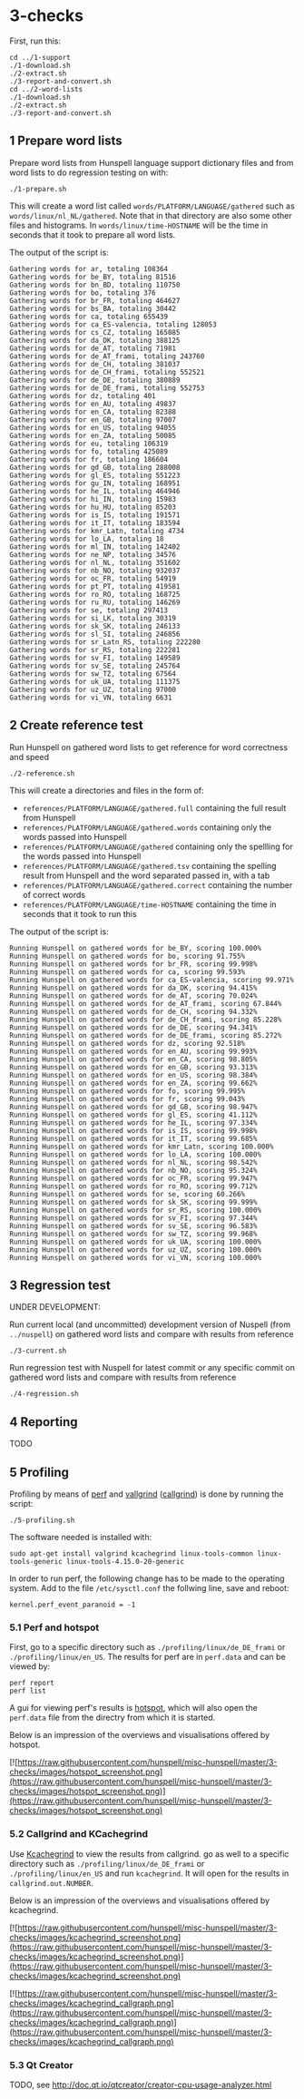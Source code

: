 # 3-checks

First, run this:

    cd ../1-support
    ./1-download.sh
    ./2-extract.sh
    ./3-report-and-convert.sh
    cd ../2-word-lists
    ./1-download.sh
    ./2-extract.sh
    ./3-report-and-convert.sh

## 1 Prepare word lists

Prepare word lists from Hunspell language support dictionary files and from word lists to do regression testing on with:

    ./1-prepare.sh

This will create a word list called `words/PLATFORM/LANGUAGE/gathered` such as `words/linux/nl_NL/gathered`. Note that in that directory are also some other files and histograms. In `words/linux/time-HOSTNAME` will be the time in seconds that it took to prepare all word lists.

The output of the script is:

    Gathering words for ar, totaling 108364
    Gathering words for be_BY, totaling 81516
    Gathering words for bn_BD, totaling 110750
    Gathering words for bo, totaling 376
    Gathering words for br_FR, totaling 464627
    Gathering words for bs_BA, totaling 30442
    Gathering words for ca, totaling 655439
    Gathering words for ca_ES-valencia, totaling 128053
    Gathering words for cs_CZ, totaling 165085
    Gathering words for da_DK, totaling 388125
    Gathering words for de_AT, totaling 71981
    Gathering words for de_AT_frami, totaling 243760
    Gathering words for de_CH, totaling 381037
    Gathering words for de_CH_frami, totaling 552521
    Gathering words for de_DE, totaling 380889
    Gathering words for de_DE_frami, totaling 552753
    Gathering words for dz, totaling 401
    Gathering words for en_AU, totaling 49837
    Gathering words for en_CA, totaling 82388
    Gathering words for en_GB, totaling 97007
    Gathering words for en_US, totaling 94055
    Gathering words for en_ZA, totaling 50085
    Gathering words for eu, totaling 106319
    Gathering words for fo, totaling 425089
    Gathering words for fr, totaling 186604
    Gathering words for gd_GB, totaling 288008
    Gathering words for gl_ES, totaling 551223
    Gathering words for gu_IN, totaling 168951
    Gathering words for he_IL, totaling 464946
    Gathering words for hi_IN, totaling 15983
    Gathering words for hu_HU, totaling 85203
    Gathering words for is_IS, totaling 191571
    Gathering words for it_IT, totaling 183594
    Gathering words for kmr_Latn, totaling 4734
    Gathering words for lo_LA, totaling 18
    Gathering words for ml_IN, totaling 142402
    Gathering words for ne_NP, totaling 34576
    Gathering words for nl_NL, totaling 351602
    Gathering words for nb_NO, totaling 932037
    Gathering words for oc_FR, totaling 54919
    Gathering words for pt_PT, totaling 419581
    Gathering words for ro_RO, totaling 168725
    Gathering words for ru_RU, totaling 146269
    Gathering words for se, totaling 297413
    Gathering words for si_LK, totaling 30319
    Gathering words for sk_SK, totaling 246133
    Gathering words for sl_SI, totaling 246856
    Gathering words for sr_Latn_RS, totaling 222280
    Gathering words for sr_RS, totaling 222281
    Gathering words for sv_FI, totaling 149589
    Gathering words for sv_SE, totaling 245764
    Gathering words for sw_TZ, totaling 67564
    Gathering words for uk_UA, totaling 111375
    Gathering words for uz_UZ, totaling 97000
    Gathering words for vi_VN, totaling 6631


## 2 Create reference test

Run Hunspell on gathered word lists to get reference for word correctness and speed

    ./2-reference.sh

This will create a directories and files in the form of:
* `references/PLATFORM/LANGUAGE/gathered.full` containing the full result from Hunspell
* `references/PLATFORM/LANGUAGE/gathered.words` containing only the words passed into Hunspell
* `references/PLATFORM/LANGUAGE/gathered` containing only the spellling for the words passed into Hunspell
* `references/PLATFORM/LANGUAGE/gathered.tsv` containing the spelling result from Hunspell and the word separated passed in, with a tab
* `references/PLATFORM/LANGUAGE/gathered.correct` containing the number of correct words
* `references/PLATFORM/LANGUAGE/time-HOSTNAME` containing the time in seconds that it took to run this

The output of the script is:

    Running Hunspell on gathered words for be_BY, scoring 100.000%
    Running Hunspell on gathered words for bo, scoring 91.755%
    Running Hunspell on gathered words for br_FR, scoring 99.998%
    Running Hunspell on gathered words for ca, scoring 99.593%
    Running Hunspell on gathered words for ca_ES-valencia, scoring 99.971%
    Running Hunspell on gathered words for da_DK, scoring 94.415%
    Running Hunspell on gathered words for de_AT, scoring 70.024%
    Running Hunspell on gathered words for de_AT_frami, scoring 67.844%
    Running Hunspell on gathered words for de_CH, scoring 94.332%
    Running Hunspell on gathered words for de_CH_frami, scoring 85.228%
    Running Hunspell on gathered words for de_DE, scoring 94.341%
    Running Hunspell on gathered words for de_DE_frami, scoring 85.272%
    Running Hunspell on gathered words for dz, scoring 92.518%
    Running Hunspell on gathered words for en_AU, scoring 99.993%
    Running Hunspell on gathered words for en_CA, scoring 98.805%
    Running Hunspell on gathered words for en_GB, scoring 93.313%
    Running Hunspell on gathered words for en_US, scoring 98.384%
    Running Hunspell on gathered words for en_ZA, scoring 99.662%
    Running Hunspell on gathered words for fo, scoring 99.995%
    Running Hunspell on gathered words for fr, scoring 99.043%
    Running Hunspell on gathered words for gd_GB, scoring 98.947%
    Running Hunspell on gathered words for gl_ES, scoring 41.112%
    Running Hunspell on gathered words for he_IL, scoring 97.334%
    Running Hunspell on gathered words for is_IS, scoring 99.998%
    Running Hunspell on gathered words for it_IT, scoring 99.685%
    Running Hunspell on gathered words for kmr_Latn, scoring 100.000%
    Running Hunspell on gathered words for lo_LA, scoring 100.000%
    Running Hunspell on gathered words for nl_NL, scoring 98.542%
    Running Hunspell on gathered words for nb_NO, scoring 95.324%
    Running Hunspell on gathered words for oc_FR, scoring 99.947%
    Running Hunspell on gathered words for ro_RO, scoring 99.712%
    Running Hunspell on gathered words for se, scoring 60.266%
    Running Hunspell on gathered words for sk_SK, scoring 99.999%
    Running Hunspell on gathered words for sr_RS, scoring 100.000%
    Running Hunspell on gathered words for sv_FI, scoring 97.344%
    Running Hunspell on gathered words for sv_SE, scoring 96.583%
    Running Hunspell on gathered words for sw_TZ, scoring 99.968%
    Running Hunspell on gathered words for uk_UA, scoring 100.000%
    Running Hunspell on gathered words for uz_UZ, scoring 100.000%
    Running Hunspell on gathered words for vi_VN, scoring 100.000%


## 3 Regression test

UNDER DEVELOPMENT:

Run current local (and uncommitted) development version of Nuspell (from `../nuspell`) on gathered word lists and compare with results from reference

    ./3-current.sh

Run regression test with Nuspell for latest commit or any specific commit on gathered word lists and compare with results from reference

    ./4-regression.sh

## 4 Reporting

TODO


## 5 Profiling

Profiling by means of [perf](https://perf.wiki.kernel.org/index.php/Main_Page) and [vallgrind](http://valgrind.org/) ([callgrind](http://valgrind.org/docs/manual/cl-manual.html)) is done by running the script:

    ./5-profiling.sh

The software needed is installed with:

    sudo apt-get install valgrind kcachegrind linux-tools-common linux-tools-generic linux-tools-4.15.0-20-generic

In order to run perf, the following change has to be made to the operating system. Add to the file `/etc/sysctl.conf` the follwing line, save and reboot: 

    kernel.perf_event_paranoid = -1


### 5.1 Perf and hotspot

First, go to a specific directory such as `./profiling/linux/de_DE_frami` or  `./profiling/linux/en_US`. The results for perf are in `perf.data` and can be viewed by:

    perf report
    perf list

A gui for viewing perf's results is [hotspot](https://github.com/KDAB/hotspot), which will also open the `perf.data` file from the directry from which it is started.

Below is an impression of the overviews and visualisations offered by hotspot.

[![https://raw.githubusercontent.com/hunspell/misc-hunspell/master/3-checks/images/hotspot_screenshot.png](https://raw.githubusercontent.com/hunspell/misc-hunspell/master/3-checks/images/hotspot_screenshot.png)](https://raw.githubusercontent.com/hunspell/misc-hunspell/master/3-checks/images/hotspot_screenshot.png)



### 5.2 Callgrind and KCachegrind

Use [Kcachegrind](https://kcachegrind.github.io/) to view the results from callgrind. go as well to a specific directory such as `./profiling/linux/de_DE_frami` or `./profiling/linux/en_US` and run `kcachegrind`. It will open for the results in `callgrind.out.NUMBER`.

Below is an impression of the overviews and visualisations offered by kcachegrind.

[![https://raw.githubusercontent.com/hunspell/misc-hunspell/master/3-checks/images/kcachegrind_screenshot.png](https://raw.githubusercontent.com/hunspell/misc-hunspell/master/3-checks/images/kcachegrind_screenshot.png)](https://raw.githubusercontent.com/hunspell/misc-hunspell/master/3-checks/images/kcachegrind_screenshot.png)

[![https://raw.githubusercontent.com/hunspell/misc-hunspell/master/3-checks/images/kcachegrind_callgraph.png](https://raw.githubusercontent.com/hunspell/misc-hunspell/master/3-checks/images/kcachegrind_callgraph.png)](https://raw.githubusercontent.com/hunspell/misc-hunspell/master/3-checks/images/kcachegrind_callgraph.png)


### 5.3 Qt Creator

TODO, see http://doc.qt.io/qtcreator/creator-cpu-usage-analyzer.html
